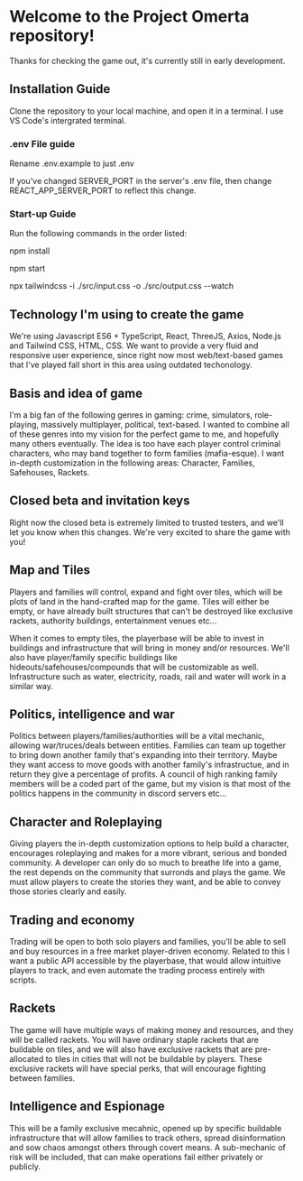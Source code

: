 # Welcome to the Project Omerta repository!

Thanks for checking the game out, it's currently still in early development.

## Installation Guide

Clone the repository to your local machine, and open it in a terminal. I use VS Code's intergrated terminal.

### .env File guide

Rename .env.example to just .env

If you've changed SERVER_PORT in the server's .env file, then change REACT_APP_SERVER_PORT to reflect this change.

### Start-up Guide

Run the following commands in the order listed:

npm install

npm start

npx tailwindcss -i ./src/input.css -o ./src/output.css --watch

## Technology I'm using to create the game

We're using Javascript ES6 + TypeScript, React, ThreeJS, Axios, Node.js and Tailwind CSS, HTML, CSS. We want to provide a very fluid and responsive user experience, since right now most web/text-based games that I've played fall short in this area using outdated techonology.

## Basis and idea of game

I'm a big fan of the following genres in gaming: crime, simulators, role-playing, massively multiplayer, political, text-based. I wanted to combine all of these genres into my vision for the perfect game to me, and hopefully many others eventually. The idea is too have each player control criminal characters, who may band together to form families (mafia-esque). I want in-depth customization in the following areas: Character, Families, Safehouses, Rackets.

## Closed beta and invitation keys

Right now the closed beta is extremely limited to trusted testers, and we'll let you know when this changes. We're very excited to share the game with you!

## Map and Tiles

Players and families will control, expand and fight over tiles, which will be plots of land in the hand-crafted map for the game. Tiles will either be empty, or have already built structures that can't be destroyed like exclusive rackets, authority buildings, entertainment venues etc...

When it comes to empty tiles, the playerbase will be able to invest in buildings and infrastructure that will bring in money and/or resources. We'll also have player/family specific buildings like hideouts/safehouses/compounds that will be customizable as well. Infrastructure such as water, electricity, roads, rail and water will work in a similar way.

## Politics, intelligence and war

Politics between players/families/authorities will be a vital mechanic, allowing war/truces/deals between entities. Families can team up together to bring down another family that's expanding into their territory. Maybe they want access to move goods with another family's infrastructue, and in return they give a percentage of profits. A council of high ranking family members will be a coded part of the game, but my vision is that most of the politics happens in the community in discord servers etc...

## Character and Roleplaying

Giving players the in-depth customization options to help build a character, encourages roleplaying and makes for a more vibrant, serious and bonded community. A developer can only do so much to breathe life into a game, the rest depends on the community that surronds and plays the game. We must allow players to create the stories they want, and be able to convey those stories clearly and easily.

## Trading and economy

Trading will be open to both solo players and families, you'll be able to sell and buy resources in a free market player-driven economy. Related to this I want a public API accessible by the playerbase, that would allow intuitive players to track, and even automate the trading process entirely with scripts.

## Rackets

The game will have multiple ways of making money and resources, and they will be called rackets. You will have ordinary staple rackets that are buildable on tiles, and we will also have exclusive rackets that are pre-allocated to tiles in cities that will not be buildable by players. These exclusive rackets will have special perks, that will encourage fighting between families.

## Intelligence and Espionage

This will be a family exclusive mecahnic, opened up by specific buildable infrastructure that will allow families to track others, spread disinformation and sow chaos amongst others through covert means. A sub-mechanic of risk will be included, that can make operations fail either privately or publicly.
